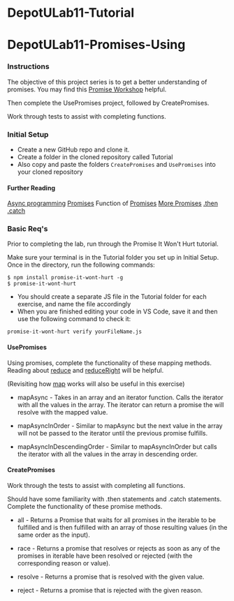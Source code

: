 # DepotULab11-Tutorial

# DepotULab11-Promises-Using

### Instructions

The objective of this project series is to get a better understanding of promises. You may find this [Promise Workshop](https://github.com/asakusuma/promise-workshop) helpful.

Then complete the UsePromises project, followed by CreatePromises.

Work through tests to assist with completing functions.

### Initial Setup
* Create a new GitHub repo and clone it.
* Create a folder in the cloned repository called Tutorial
* Also copy and paste the folders `CreatePromises` and `UsePromises` into your cloned repository

#### Further Reading
[Async programming](http://rowanmanning.com/posts/javascript-for-beginners-async/)
[Promises](https://developer.mozilla.org/en-US/docs/Web/JavaScript/Reference/Global_Objects/Promise)
Function of [Promises](https://www.promisejs.org/)
[More Promises](https://gist.github.com/domenic/3889970)
[.then](https://developer.mozilla.org/en-US/docs/Web/JavaScript/Reference/Global_Objects/Promise/then)
[.catch](https://developer.mozilla.org/en-US/docs/Web/JavaScript/Reference/Global_Objects/Promise/catch)

### Basic Req's
Prior to completing the lab, run through the Promise It Won't Hurt tutorial.

Make sure your terminal is in the Tutorial folder you set up in Initial Setup. Once in the directory, run the following commands:
```
$ npm install promise-it-wont-hurt -g
$ promise-it-wont-hurt
```
* You should create a separate JS file in the Tutorial folder for each exercise, and name the file accordingly
* When you are finished editing your code in VS Code, save it and then use the following command to check it:
```
promise-it-wont-hurt verify yourFileName.js
```

#### UsePromises
Using promises, complete the functionality of these mapping methods. Reading about [reduce](https://developer.mozilla.org/en-US/docs/Web/JavaScript/Reference/Global_Objects/Array/Reduce) and [reduceRight](https://developer.mozilla.org/en-US/docs/Web/JavaScript/Reference/Global_Objects/Array/ReduceRight) will be helpful.

(Revisiting how [map](https://developer.mozilla.org/en-US/docs/Web/JavaScript/Reference/Global_Objects/Array/map) works will also be useful in this exercise)

* mapAsync - Takes in an array and an iterator function. Calls the iterator with all the values in the array. The iterator can return a promise the will resolve with the mapped value.

* mapAsyncInOrder -  Similar to mapAsync but the next value in the array will not be passed to the iterator until the previous promise fulfills.

* mapAsyncInDescendingOrder - Similar to mapAsyncInOrder but calls the iterator with all the values in the array in descending order.


#### CreatePromises
Work through the tests to assist with completing all functions.

Should have some familiarity with .then statements and .catch statements. Complete the functionality of these promise methods.

* all - Returns a Promise that waits for all promises in the iterable to be fulfilled and is then fulfilled with an array of those resulting values (in the same order as the input).

* race - Returns a promise that resolves or rejects as soon as any of the promises in iterable have been resolved or rejected (with the corresponding reason or value).

* resolve - Returns a promise that is resolved with the given value.

* reject - Returns a promise that is rejected with the given reason.